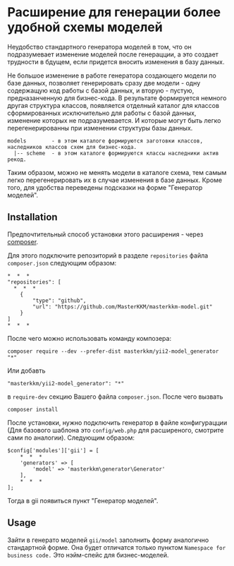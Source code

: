 Расширение для генерации более удобной схемы моделей
==============

Неудобство стандартного генератора моделей в том, что он подразумевает изменение моделей после генерацции, а это создает
трудности в бдущем, если придется вносить изменения в базу данных.

Не большое изменение в работе генератора создающего модели по базе данных, позволяет генерировать сразу две модели -
одну содержащую код работы с базой данных, и вторую - пустую, предназанченную для бизнес-кода. В результате формируется
немного другая структура классов, появляется отделный каталог для классов сформированных исключительно для работы с
базой данных, изменение которых не подразумевается. И которые могут быть легко перегенерированны при изменении структуры
базы данных.

    models        - в этом каталоге формируются заготовки классов, наследников классов схем для бизнес-кода.
      |-- scheme  - в этом каталоге формируются классы наследники актив рекод.

Таким образом, можно не менять модели в каталоге схема, тем самым легко перегенерировать их в случае изменения в базе
данных. Кроме того, для удобства переведены подсказки на форме "Генератор моделей".

Installation
------------

Предпочтительный способ установки этого расширения - через [composer](http://getcomposer.org/download/).

Для этого подключите репозиторий в разделе `repositories` файла `composer.json` следующим образом:

    *  *  *
    "repositories": [
      *  *  *
        {
            "type": "github",
            "url": "https://github.com/MasterKKM/masterkkm-model.git"
        }
    ]
    *  *  *

После чего можно использовать команду композера:

    composer require --dev --prefer-dist masterkkm/yii2-model_generator "*"

Или добавть

    "masterkkm/yii2-model_generator": "*"

в `require-dev` секцию Вашего файла `composer.json`. После чего вызвать

    composer install

После установки, нужно подключить генератор в файле конфигурацции
(Для базового шаблона это `config/web.php` для расширеного, смотрите сами по аналогии). Следующим образом:

    $config['modules']['gii'] = [
        *  *  *
        'generators' => [
            'model' => 'masterkkm\generator\Generator'
        ],
        *  *  *
    ];

Тогда в gii появиться пункт "Генератор моделей".

Usage
-----

Зайти в генерато моделей `gii/model` заполнить форму аналогично стандартной форме. Она будет отличатся только
пунктом `Namespace for business code.` Это нэйм-спейс для бизнес-моделей.

